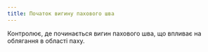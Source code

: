 ```yaml
---
title: Початок вигину пахового шва
---
```


Контролює, де починається вигин пахового шва, що впливає на облягання в області паху.
